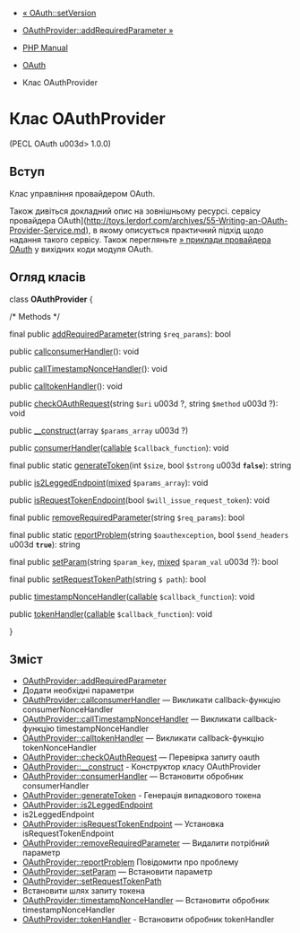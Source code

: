 - [« OAuth::setVersion](oauth.setversion.md)
- [OAuthProvider::addRequiredParameter
»](oauthprovider.addrequiredparameter.md)

- [PHP Manual](index.md)
- [OAuth](book.oauth.md)
- Клас OAuthProvider

# Клас OAuthProvider

(PECL OAuth u003d> 1.0.0)

## Вступ

Клас управління провайдером OAuth.

Також дивіться докладний опис на зовнішньому ресурсі.
сервісу провайдера
OAuth](http://toys.lerdorf.com/archives/55-Writing-an-OAuth-Provider-Service.md),
в якому описується практичний підхід щодо надання такого сервісу.
Також перегляньте [» приклади провайдера
OAuth](https://svn.php.net/viewvc/pecl/oauth/trunk/examples) у вихідних
коди модуля OAuth.

## Огляд класів

class **OAuthProvider** {

/\* Methods \*/

final public
[addRequiredParameter](oauthprovider.addrequiredparameter.md)(string
`$req_params`): bool

public [callconsumerHandler](oauthprovider.callconsumerhandler.md)():
void

public
[callTimestampNonceHandler](oauthprovider.calltimestampnoncehandler.md)():
void

public [calltokenHandler](oauthprovider.calltokenhandler.md)(): void

public [checkOAuthRequest](oauthprovider.checkoauthrequest.md)(string
`$uri` u003d ?, string `$method` u003d ?): void

public [\_\_construct](oauthprovider.construct.md)(array
`$params_array` u003d ?)

public
[consumerHandler](oauthprovider.consumerhandler.md)([callable](language.types.callable.md)
`$callback_function`): void

final public static
[generateToken](oauthprovider.generatetoken.md)(int `$size`, bool
`$strong` u003d **`false`**): string

public
[is2LeggedEndpoint](oauthprovider.is2leggedendpoint.md)([mixed](language.types.declarations.md#language.types.declarations.mixed)
`$params_array`): void

public
[isRequestTokenEndpoint](oauthprovider.isrequesttokenendpoint.md)(bool
`$will_issue_request_token`): void

final public
[removeRequiredParameter](oauthprovider.removerequiredparameter.md)(string
`$req_params`): bool

final public static
[reportProblem](oauthprovider.reportproblem.md)(string
`$oauthexception`, bool `$send_headers` u003d **`true`**): string

final public [setParam](oauthprovider.setparam.md)(string
`$param_key`,
[mixed](language.types.declarations.md#language.types.declarations.mixed)
`$param_val` u003d ?): bool

final public
[setRequestTokenPath](oauthprovider.setrequesttokenpath.md)(string
`$ path`): bool

public
[timestampNonceHandler](oauthprovider.timestampnoncehandler.md)([callable](language.types.callable.md)
`$callback_function`): void

public
[tokenHandler](oauthprovider.tokenhandler.md)([callable](language.types.callable.md)
`$callback_function`): void

}

## Зміст

- [OAuthProvider::addRequiredParameter](oauthprovider.addrequiredparameter.md)
- Додати необхідні параметри
- [OAuthProvider::callconsumerHandler](oauthprovider.callconsumerhandler.md)
— Викликати callback-функцію consumerNonceHandler
- [OAuthProvider::callTimestampNonceHandler](oauthprovider.calltimestampnoncehandler.md)
— Викликати callback-функцію timestampNonceHandler
- [OAuthProvider::calltokenHandler](oauthprovider.calltokenhandler.md)
— Викликати callback-функцію tokenNonceHandler
- [OAuthProvider::checkOAuthRequest](oauthprovider.checkoauthrequest.md)
— Перевірка запиту oauth
- [OAuthProvider::\_\_construct](oauthprovider.construct.md) -
Конструктор класу OAuthProvider
- [OAuthProvider::consumerHandler](oauthprovider.consumerhandler.md)
— Встановити обробник consumerHandler
- [OAuthProvider::generateToken](oauthprovider.generatetoken.md) -
Генерація випадкового токена
- [OAuthProvider::is2LeggedEndpoint](oauthprovider.is2leggedendpoint.md)
- is2LeggedEndpoint
- [OAuthProvider::isRequestTokenEndpoint](oauthprovider.isrequesttokenendpoint.md)
— Установка isRequestTokenEndpoint
- [OAuthProvider::removeRequiredParameter](oauthprovider.removerequiredparameter.md)
— Видалити потрібний параметр
- [OAuthProvider::reportProblem](oauthprovider.reportproblem.md)
Повідомити про проблему
- [OAuthProvider::setParam](oauthprovider.setparam.md) — Встановити
параметр
- [OAuthProvider::setRequestTokenPath](oauthprovider.setrequesttokenpath.md)
- Встановити шлях запиту токена
- [OAuthProvider::timestampNonceHandler](oauthprovider.timestampnoncehandler.md)
— Встановити обробник timestampNonceHandler
- [OAuthProvider::tokenHandler](oauthprovider.tokenhandler.md) -
Встановити обробник tokenHandler
